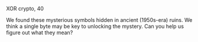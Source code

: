 XOR
crypto, 40

We found these mysterious symbols hidden in ancient (1950s-era) ruins. We think a single byte may be key to unlocking the mystery. Can you help us figure out what they mean?
